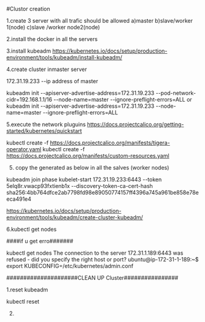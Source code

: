 #Clustor creation

1.create 3 server with all trafic should be allowed 
a)master 
b)slave/worker 1(node)
c)slave /worker node2(node)

2.install the docker  in all the servers

3.install kubeadm
https://kubernetes.io/docs/setup/production-environment/tools/kubeadm/install-kubeadm/

4.create cluster inmaster server

172.31.19.233 --ip address of master

kubeadm init --apiserver-advertise-address=172.31.19.233 --pod-network-cidr=192.168.1.1/16  --node-name=master --ignore-preflight-errors=ALL
  or 
  kubeadm init --apiserver-advertise-address=172.31.19.233 --node-name=master --ignore-preflight-errors=ALL


5.execute the network pluguins
https://docs.projectcalico.org/getting-started/kubernetes/quickstart

kubectl create -f https://docs.projectcalico.org/manifests/tigera-operator.yaml
kubectl create -f https://docs.projectcalico.org/manifests/custom-resources.yaml



5. copy the  generated as below in all the salves (worker nodes)

kubeadm join phase kubelet-start 172.31.19.233:6443 --token 5elq8r.vwacp93fxtienb1x --discovery-token-ca-cert-hash sha256:4bb764dfce2ab7798fd98e89050774157ff4396a745a961be858e78eeca491e4

https://kubernetes.io/docs/setup/production-environment/tools/kubeadm/create-cluster-kubeadm/

6.kubectl get nodes

####if u get erro#######

kubectl get nodes
The connection to the server 172.31.1.189:6443 was refused - did you specify the right host or port?
ubuntu@ip-172-31-1-189:~$ export KUBECONFIG=/etc/kubernetes/admin.conf



#####################CLEAN UP Cluster################

1.reset kubeadm

kubectl reset

2.

